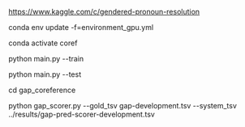 https://www.kaggle.com/c/gendered-pronoun-resolution

conda env update -f=environment_gpu.yml

conda activate coref

python main.py --train

python main.py --test

cd gap_coreference

python gap_scorer.py --gold_tsv gap-development.tsv --system_tsv ../results/gap-pred-scorer-development.tsv